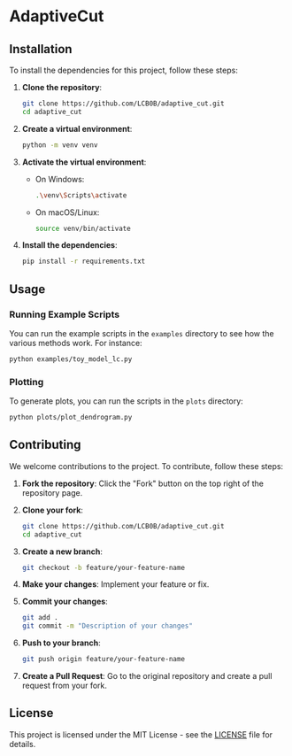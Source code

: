 # AdaptiveCut

## Installation

To install the dependencies for this project, follow these steps:

1. **Clone the repository**:
   ```sh
   git clone https://github.com/LCB0B/adaptive_cut.git
   cd adaptive_cut
   ```

2. **Create a virtual environment**:
   ```sh
   python -m venv venv
   ```

3. **Activate the virtual environment**:
   - On Windows:
     ```sh
     .\venv\Scripts\activate
     ```
   - On macOS/Linux:
     ```sh
     source venv/bin/activate
     ```

4. **Install the dependencies**:
   ```sh
   pip install -r requirements.txt
   ```

## Usage

### Running Example Scripts

You can run the example scripts in the `examples` directory to see how the various methods work. For instance:
   ```sh
   python examples/toy_model_lc.py
   ```

### Plotting

To generate plots, you can run the scripts in the `plots` directory:
   ```sh
   python plots/plot_dendrogram.py
 ``` 

## Contributing

We welcome contributions to the project. To contribute, follow these steps:

1. **Fork the repository**:
   Click the "Fork" button on the top right of the repository page.

2. **Clone your fork**:
   ```sh
   git clone https://github.com/LCB0B/adaptive_cut.git
   cd adaptive_cut
   ```

3. **Create a new branch**:
   ```sh
   git checkout -b feature/your-feature-name
   ```

4. **Make your changes**:
   Implement your feature or fix.

5. **Commit your changes**:
   ```sh
   git add .
   git commit -m "Description of your changes"
   ```

6. **Push to your branch**:
   ```sh
   git push origin feature/your-feature-name
   ```

7. **Create a Pull Request**:
   Go to the original repository and create a pull request from your fork.

## License

This project is licensed under the MIT License - see the [LICENSE](LICENSE) file for details.
